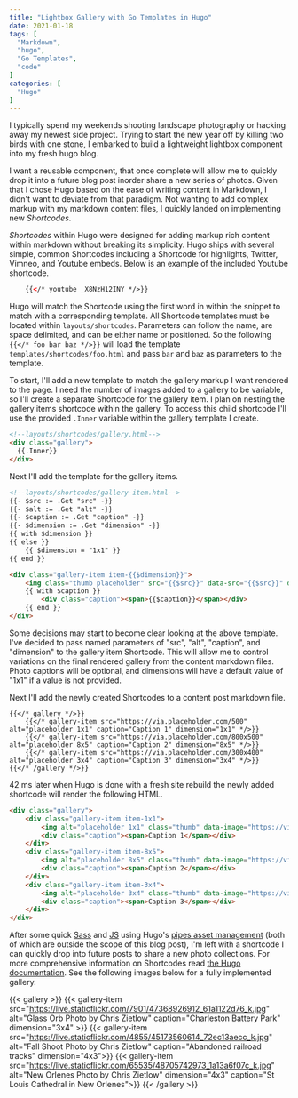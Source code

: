```yaml
---
title: "Lightbox Gallery with Go Templates in Hugo"
date: 2021-01-18
tags: [
  "Markdown",
  "hugo",
  "Go Templates",
  "code"
]
categories: [
  "Hugo"
]
---
```


I typically spend my weekends shooting landscape photography or hacking away my newest side project.  Trying to start the new year off by killing two birds with one stone, I embarked to build a lightweight lightbox component into my fresh hugo blog.

I want a reusable component, that once complete will allow me to quickly drop it into a future blog post inorder share a new series of photos. Given that I chose Hugo based on the ease of writing content in Markdown, I didn't want to deviate from that paradigm. Not wanting to add complex markup with my markdown content files, I quickly landed on implementing new *Shortcodes*.

*Shortcodes* within Hugo were designed for adding markup rich content within markdown without breaking its simplicity. Hugo ships with several simple, common Shortcodes including a Shortcode for highlights, Twitter, Vimneo, and Youtube embeds. Below is an example of the included Youtube shortcode.

```html
    {{</* youtube _X8NzH12INY */>}}
```

Hugo will match the Shortcode using the first word in within the snippet to match with a corresponding template. All Shortcode templates must be located within `layouts/shortcodes`. Parameters can follow the name, are space delimited, and can be either name or positioned. So the following `{{</* foo bar baz */>}}` will load the template `templates/shortcodes/foo.html` and pass `bar` and `baz` as parameters to the template.

To start, I'll add a new template to match the gallery markup I want rendered to the page. I need the number of images added to a gallery to be variable, so I'll create a separate Shortcode for the gallery item. I plan on nesting the gallery items shortcode within the gallery. To access this child shortcode I'll use the provided `.Inner` variable within the gallery template I create.

```html
<!--layouts/shortcodes/gallery.html-->
<div class="gallery">
  {{.Inner}}
</div>
```

Next I'll add the template for the gallery items.

```html
<!--layouts/shortcodes/gallery-item.html-->
{{- $src := .Get "src" -}}
{{- $alt := .Get "alt" -}}
{{- $caption := .Get "caption" -}}
{{- $dimension := .Get "dimension" -}}
{{ with $dimension }}
{{ else }}
    {{ $dimension = "1x1" }}
{{ end }}

<div class="gallery-item item-{{$dimension}}">
    <img class="thumb placeholder" src="{{$src}}" data-src="{{$src}}" data-image="{{$src}}" data-title="{{$alt}}" alt="{{$alt}}">
    {{ with $caption }}
        <div class="caption"><span>{{$caption}}</span></div>
    {{ end }}
</div>
```

Some decisions may start to become clear looking at the above template. I've decided to pass named parameters of "src", "alt", "caption", and "dimension" to the gallery item Shortcode. This will allow me to control variations on the final rendered gallery from the content markdown files. Photo captions will be optional, and dimensions will have a default value of "1x1" if a value is not provided.

Next I'll add the newly created Shortcodes to a content post markdown file. 

```gotemplate
{{</* gallery */>}}
    {{</* gallery-item src="https://via.placeholder.com/500" alt="placeholder 1x1" caption="Caption 1" dimension="1x1" */>}}
    {{</* gallery-item src="https://via.placeholder.com/800x500" alt="placeholder 8x5" caption="Caption 2" dimension="8x5" */>}}
    {{</* gallery-item src="https://via.placeholder.com/300x400" alt="placeholder 3x4" caption="Caption 3" dimension="3x4" */>}}
{{</* /gallery */>}}
```

42 ms later when Hugo is done with a fresh site rebuild the newly added shortcode will render the following HTML.

```html
<div class="gallery">
    <div class="gallery-item item-1x1">
        <img alt="placeholder 1x1" class="thumb" data-image="https://via.placeholder.com/500" data-pos="1" data-src="https://via.placeholder.com/500" data-title="placeholder 1x1" loading="lazy" src="https://via.placeholder.com/500"><p class="img_alt">placeholder 1x1</p>
        <div class="caption"><span>Caption 1</span></div>
    </div>
    <div class="gallery-item item-8x5">
        <img alt="placeholder 8x5" class="thumb" data-image="https://via.placeholder.com/800x500" data-pos="2" data-src="https://via.placeholder.com/800x500" data-title="placeholder 8x5" loading="lazy" src="https://via.placeholder.com/800x500"><p class="img_alt">placeholder 8x5</p>
        <div class="caption"><span>Caption 2</span></div>
    </div>
    <div class="gallery-item item-3x4">
        <img alt="placeholder 3x4" class="thumb" data-image="https://via.placeholder.com/300x400" data-pos="3" data-src="https://via.placeholder.com/300x400" data-title="placeholder 3x4" loading="lazy" src="https://via.placeholder.com/300x400"><p class="img_alt">placeholder 3x4</p>
        <div class="caption"><span>Caption 3</span></div>
    </div>
</div>
```

After some quick [Sass](https://github.com/aczietlow/hugo-blog/blob/master/assets/sass/gallery.sass) and [JS](https://github.com/aczietlow/hugo-blog/blob/master/assets/js/gallery.js) using Hugo's [pipes asset management](https://gohugo.io/hugo-pipes/introduction/) (both of which are outside the scope of this blog post), I'm left with a shortcode I can quickly drop into future posts to share a new photo collections. For more comprehensive information on Shortcodes read [the Hugo documentation](https://gohugo.io/templates/shortcode-templates/). See the following images below for a fully implemented gallery. 

{{< gallery >}}
  {{< gallery-item src="https://live.staticflickr.com/7901/47368926912_61a1122d76_k.jpg" alt="Glass Orb Photo by Chris Zietlow" caption="Charleston Battery Park" dimension="3x4" >}}
  {{< gallery-item src="https://live.staticflickr.com/4855/45173560614_72ec13aecc_k.jpg" alt="Fall Shoot Photo by Chris Zietlow" caption="Abandoned railroad tracks" dimension="4x3">}}
  {{< gallery-item src="https://live.staticflickr.com/65535/48705742973_1a13a6f07c_k.jpg" alt="New Orlenes Photo by Chris Zietlow" dimension="4x3" caption="St Louis Cathedral in New Orlenes">}}
{{< /gallery >}}
